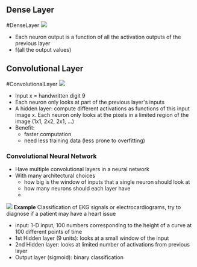 
## Dense Layer
#DenseLayer 
![](Pasted%20image%2020230104163551.png)
- Each neuron output is a function of all the activation outputs of the previous layer
- f(all the output values)


## Convolutional Layer
#ConvolutionalLayer
![](Pasted%20image%2020230104164106.png)
- Input x = handwritten digit 9
- Each neuron only looks at part of the previous layer's inputs
- A hidden layer: compute different activations as functions of this input image x. Each neuron only looks at the pixels in a limited region of the image (1x1, 2x2, 2x1, ...) 
- Benefit:
	- faster computation
	- need less training data (less prone to overfitting)

### Convolutional Neural Network
- Have multiple convolutional layers in a neural network
- With many architectural choices
	- how big is the window of inputs that a single neuron should look at
	- how many neurons should each layer have
	- 
![](Pasted%20image%2020230104164809.png)
**Example**
Classification of EKG signals or electrocardiograms, try to diagnose if a patient may have a heart issue
- input: 1-D input, 100 numbers corresponding to the height of a curve at 100 different points of time
- 1st Hidden layer (9 units): looks at a small window of the input 
- 2nd Hidden layer: looks at limited number of activations from previous layer
- Output layer (sigmoid): binary classification